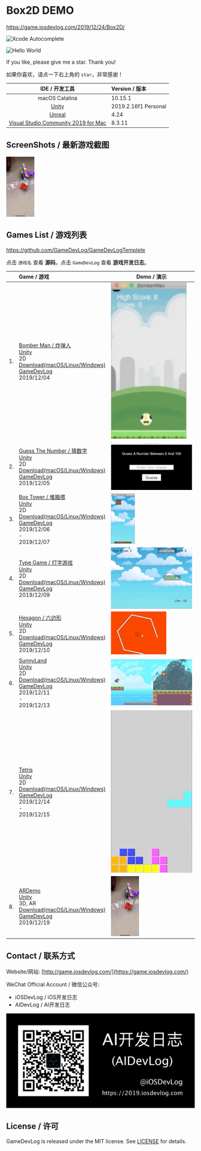 # Box2D DEMO

<https://game.iosdevlog.com/2019/12/24/Box2D/>

![Xcode Autocomplete](https://game.iosdevlog.com/2019/12/24/Box2D/Autocomplete.png)

![Hello World](https://game.iosdevlog.com/2019/12/24/Box2D/main.cpp.png)

If you like, please give me a star. Thank you!

如果你喜欢，请点一下右上角的 `star`，非常感谢！

| IDE / 开发工具 | Version / 版本 |
|:---:|:---|
| macOS Catalina  | 10.15.1 |
| [Unity](https://unity.com) | 2019.2.16f1 Personal |
| [Unreal](https://www.unrealengine.com) | 4.24 |
| [Visual Studio Community 2019 for Mac](https://visualstudio.microsoft.com/vs/mac) | 8.3.11 |

## ScreenShots / 最新游戏截图

![ARDemo](https://raw.githubusercontent.com/GameDevLog/GameDevLogTemplete/master/ScreenShots/8.ARDemo.gif)

## Games List / 游戏列表

<https://github.com/GameDevLog/GameDevLogTemplete>

点击 `游戏名` 查看 **源码**，点击 `GameDevLog` 查看 **游戏开发日志**。

|| Game / 游戏 | Demo / 演示 |
|:--|:--|---|
| 1. |[Bomber Man / 炸弹人](https://github.com/GameDevLog/BomberMan)<br />[Unity](https://unity.com)<br />2D<br />[Download(macOS/Linux/Windows)](https://github.com/GameDevLog/GameDevLogTemplete/releases/tag/v20191204)<br />[GameDevLog](https://game.iosdevlog.com/2019/12/04/BomberMan/)<br />2019/12/04 | ![Bomber Man](https://raw.githubusercontent.com/GameDevLog/GameDevLogTemplete/master/ScreenShots/1.BomberMan.gif) |
| 2. |[Guess The Number / 猜数字](https://github.com/GameDevLog/Guess-The-Number)<br />[Unity](https://unity.com)<br />2D<br />[Download(macOS/Linux/Windows)](https://github.com/GameDevLog/GameDevLogTemplete/releases/tag/v20191205)<br />[GameDevLog](https://game.iosdevlog.com/2019/12/05/Guess-The-Number/)<br />2019/12/05 | ![Bomber Man](https://raw.githubusercontent.com/GameDevLog/GameDevLogTemplete/master/ScreenShots/2.GuessTheNumber.gif) |
| 3. |[Box Tower / 堆箱塔](https://github.com/GameDevLog/Box-Tower)<br />[Unity](https://unity.com)<br />2D<br />[Download(macOS/Linux/Windows)](https://github.com/GameDevLog/GameDevLogTemplete/releases/tag/v20191207)<br />[GameDevLog](https://game.iosdevlog.com/2019/12/07/Box-Tower/)<br />2019/12/06<br />-<br />2019/12/07 | ![Bomber Man](https://raw.githubusercontent.com/GameDevLog/GameDevLogTemplete/master/ScreenShots/3.BoxTower.gif) |
| 4. |[Type Game / 打字游戏](https://github.com/GameDevLog/Type-Game)<br />[Unity](https://unity.com)<br />2D<br />[Download(macOS/Linux/Windows)](https://github.com/GameDevLog/GameDevLogTemplete/releases/tag/v20191209)<br />[GameDevLog](https://game.iosdevlog.com/2019/12/09/Type-Game/)<br />2019/12/09 | ![Type Game](https://raw.githubusercontent.com/GameDevLog/GameDevLogTemplete/master/ScreenShots/4.TypeGame.gif) |
| 5. |[Hexagon / 六边形](https://github.com/GameDevLog/Hexagon)<br />[Unity](https://unity.com)<br />2D<br />[Download(macOS/Linux/Windows)](https://github.com/GameDevLog/GameDevLogTemplete/releases/tag/v20191210)<br />[GameDevLog](https://game.iosdevlog.com/2019/12/10/Hexagon/)<br />2019/12/10 | ![Hexagon](https://raw.githubusercontent.com/GameDevLog/GameDevLogTemplete/master/ScreenShots/5.Hexagon.gif) |
| 6. |[SunnyLand](https://github.com/GameDevLog/Sunny-Land)<br />[Unity](https://unity.com)<br />2D<br />[Download(macOS/Linux/Windows)](https://github.com/GameDevLog/GameDevLogTemplete/releases/tag/v20191214)<br />[GameDevLog](https://game.iosdevlog.com/2019/12/11/Sunny-Land/)<br />2019/12/11<br />-<br />2019/12/13 | ![SunnyLand](https://raw.githubusercontent.com/GameDevLog/GameDevLogTemplete/master/ScreenShots/6.SunnyLand.gif) |
| 7. |[Tetris](https://github.com/GameDevLog/Tetris)<br />[Unity](https://unity.com)<br />2D<br />[Download(macOS/Linux/Windows)](https://github.com/GameDevLog/GameDevLogTemplete/releases/tag/v20191215)<br />[GameDevLog](https://game.iosdevlog.com/2019/12/11/Tetris/)<br />2019/12/14<br />-<br />2019/12/15 | ![Tetris](https://raw.githubusercontent.com/GameDevLog/GameDevLogTemplete/master/ScreenShots/7.Tetris.gif) |
| 8. |[ARDemo](https://github.com/GameDevLog/ARDemo)<br />[Unity](https://unity.com)<br />3D, AR<br />[Download(macOS/Linux/Windows)](https://github.com/GameDevLog/GameDevLogTemplete/releases/tag/v20191219)<br />[GameDevLog](https://game.iosdevlog.com/2019/12/14/ARKit/)<br />2019/12/19 | ![ARDemo](https://raw.githubusercontent.com/GameDevLog/GameDevLogTemplete/master/ScreenShots/8.ARDemo.gif) |

## Contact / 联系方式

Website/网站: [http://game.iosdevlog.com/](https://game.iosdevlog.com/)

WeChat Official Account / 微信公众号:

* iOSDevLog / iOS开发日志
* AIDevLog / AI开发日志

![AIDevLog](https://raw.githubusercontent.com/GameDevLog/GameDevLogTemplete/master/ScreenShots/AIDevLog.png)

## License / 许可

GameDevLog is released under the MIT license. See [LICENSE](LICENSE) for details.

